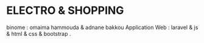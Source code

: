 # ELECTRO & SHOPPING 
binome : omaima hammouda & adnane bakkou 
Application Web : laravel & js & html & css & bootstrap . 
